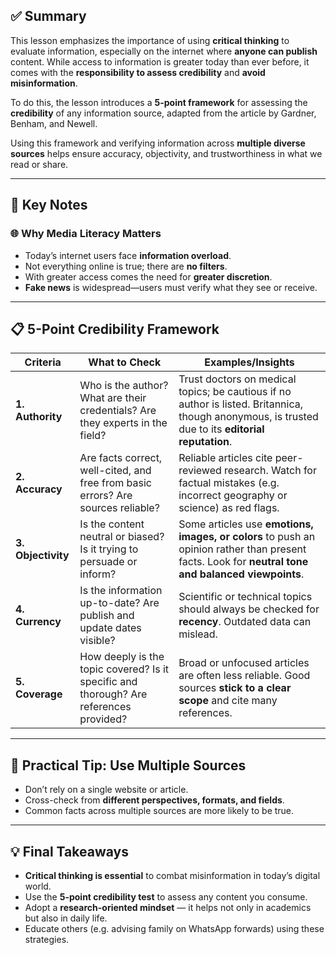 ## ✅ Summary

This lesson emphasizes the importance of using **critical thinking** to evaluate information, especially on the internet where **anyone can publish** content. While access to information is greater today than ever before, it comes with the **responsibility to assess credibility** and **avoid misinformation**.

To do this, the lesson introduces a **5-point framework** for assessing the **credibility** of any information source, adapted from the article by Gardner, Benham, and Newell.

Using this framework and verifying information across **multiple diverse sources** helps ensure accuracy, objectivity, and trustworthiness in what we read or share.

---

## 🧠 Key Notes

### 🌐 Why Media Literacy Matters

- Today’s internet users face **information overload**.
- Not everything online is true; there are **no filters**.
- With greater access comes the need for **greater discretion**.
- **Fake news** is widespread—users must verify what they see or receive.

---

## 📋 5-Point Credibility Framework

|**Criteria**|**What to Check**|**Examples/Insights**|
|---|---|---|
|**1. Authority**|Who is the author? What are their credentials? Are they experts in the field?|Trust doctors on medical topics; be cautious if no author is listed. Britannica, though anonymous, is trusted due to its **editorial reputation**.|
|**2. Accuracy**|Are facts correct, well-cited, and free from basic errors? Are sources reliable?|Reliable articles cite peer-reviewed research. Watch for factual mistakes (e.g. incorrect geography or science) as red flags.|
|**3. Objectivity**|Is the content neutral or biased? Is it trying to persuade or inform?|Some articles use **emotions, images, or colors** to push an opinion rather than present facts. Look for **neutral tone and balanced viewpoints**.|
|**4. Currency**|Is the information up-to-date? Are publish and update dates visible?|Scientific or technical topics should always be checked for **recency**. Outdated data can mislead.|
|**5. Coverage**|How deeply is the topic covered? Is it specific and thorough? Are references provided?|Broad or unfocused articles are often less reliable. Good sources **stick to a clear scope** and cite many references.|

---

## 🧩 Practical Tip: Use **Multiple Sources**

- Don’t rely on a single website or article.
- Cross-check from **different perspectives, formats, and fields**.
- Common facts across multiple sources are more likely to be true.

---

## 💡 Final Takeaways

- **Critical thinking is essential** to combat misinformation in today’s digital world.
- Use the **5-point credibility test** to assess any content you consume.
- Adopt a **research-oriented mindset** — it helps not only in academics but also in daily life.
- Educate others (e.g. advising family on WhatsApp forwards) using these strategies.